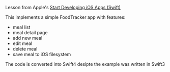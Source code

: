 Lesson from Apple's [Start Developing iOS Apps (Swift)](https://developer.apple.com/library/content/referencelibrary/GettingStarted/DevelopiOSAppsSwift/index.html#//apple_ref/doc/uid/TP40015214-CH2-SW1)

This implements a simple FoodTracker app with features:
- meal list
- meal detail page
- add new meal
- edit meal
- delete meal
- save meal to iOS filesystem

The code is converted into Swift4 desipte the example was written in Swift3
